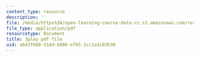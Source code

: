 ```yaml
---
content_type: resource
description: ''
file: /media/https%3A/open-learning-course-data-rc.s3.amazonaws.com/res-10-001-making-science-and-engineering-pictures-a-practical-guide-to-presenting-your-work-spring-2016/a643f68051ddb086ef651cc1a1c03b30_-q1kuKDEcJM.pdf
file_type: application/pdf
resourcetype: Document
title: 3play pdf file
uid: a643f680-51dd-b086-ef65-1cc1a1c03b30
---
```


